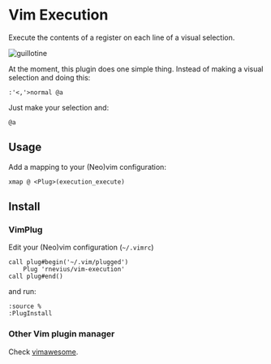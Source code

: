 # Vim Execution

Execute the contents of a register on each line of a visual selection.

![guillotine](https://upload.wikimedia.org/wikipedia/commons/thumb/1/14/Maiden_d%27halifax_Croker.jpg/197px-Maiden_d%27halifax_Croker.jpg)

At the moment, this plugin does one simple thing. Instead of making a visual
selection and doing this:

```vim
:'<,'>normal @a
```

Just make your selection and:

```vim
@a
```

## Usage

Add a mapping to your (Neo)vim configuration:

```vim
xmap @ <Plug>(execution_execute)
```

## Install

### VimPlug

Edit your (Neo)vim configuration (`~/.vimrc`)

```vim
call plug#begin('~/.vim/plugged')
    Plug 'rnevius/vim-execution'
call plug#end()
```

and run:

```vim
:source %
:PlugInstall
```

### Other Vim plugin manager

Check [vimawesome](https://vimawesome.com/plugin/vim-execution).
